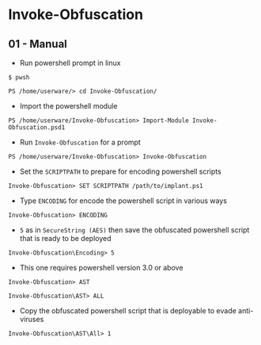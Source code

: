 # Invoke-Obfuscation

## 01 - Manual

- Run powershell prompt in linux

```
$ pwsh

PS /home/userware/> cd Invoke-Obfuscation/
```

- Import the powershell module

```
PS /home/userware/Invoke-Obfuscation> Import-Module Invoke-Obfuscation.psd1
```

- Run `Invoke-Obfuscation` for a prompt

```
PS /home/userware/Invoke-Obfuscation> Invoke-Obfuscation
```

- Set the `SCRIPTPATH` to prepare for encoding powershell scripts

```
Invoke-Obfuscation> SET SCRIPTPATH /path/to/implant.ps1
```

- Type `ENCODING` for encode the powershell script in various ways

```
Invoke-Obfuscation> ENCODING
```

- `5` as in `SecureString (AES)` then save the obfuscated powershell script that is ready to be deployed

```
Invoke-Obfuscation\Encoding> 5
```

- This one requires powershell version 3.0 or above

```
Invoke-Obfuscation> AST

Invoke-Obfuscation\AST> ALL
```

- Copy the obfuscated powershell script that is deployable to evade anti-viruses

```
Invoke-Obfuscation\AST\All> 1
```